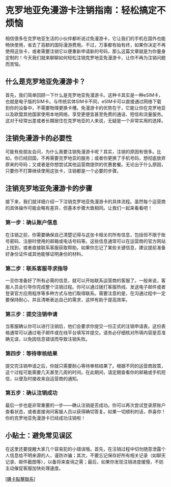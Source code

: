 # 克罗地亚免漫游卡注销指南：轻松搞定不烦恼

相信很多在克罗地亚生活的小伙伴都听说过免漫游卡，它让我们的手机在国外也能畅快使用，省去了高额的国际漫游费用。不过，万事都有始有终，如果你决定不再使用这张卡，或者需要注销它以便重新申请新的号码，那么这篇文章就是为你量身定制的！今天我们就来聊聊如何轻松注销克罗地亚免漫游卡，让你不再为注销问题而苦恼。

## 什么是克罗地亚免漫游卡？

首先，我们简单回顾一下什么是克罗地亚免漫游卡。这种卡其实是一种eSIM卡，也就是电子版的SIM卡。与传统实体SIM卡不同，eSIM卡可以直接通过网络下载到你的设备中，不需要物理更换卡槽。免漫游卡的优势在于，它能让你在克罗地亚以及欧盟其他国家使用本地网络，享受更便宜甚至免费的通话、短信和流量服务。这对于经常出差或者长期居住在克罗地亚的人来说，无疑是一个非常实用的选择。

## 注销免漫游卡的必要性

可能有些朋友会问，为什么我要注销免漫游卡呢？其实，注销的原因有很多。比如，你已经回国，不再需要克罗地亚的服务；或者你更换了手机号码，想彻底放弃原来的号码；又或者是你想尝试其他运营商提供的优惠套餐。无论出于什么原因，只要你不打算继续使用这张卡，注销都是一个必要的步骤。

## 注销克罗地亚免漫游卡的步骤

接下来，我们就详细介绍一下注销克罗地亚免漫游卡的具体流程。虽然每个运营商的具体操作可能会略有差异，但基本步骤大致相同。让我们一起来看看吧！

### 第一步：确认账户信息

在注销之前，你需要确保自己清楚记得与这张卡相关的所有信息，包括但不限于账号密码、注册时使用的邮箱或电话号码等。这些信息通常可以在运营商的官方网站上找到，或者直接联系客服获取帮助。如果你忘记了某些关键信息，建议提前准备好身份证件或其他能够证明身份的材料。

### 第二步：联系客服寻求指导

一旦你准备好了所有必需的信息，就可以开始联系运营商的客服了。一般来说，客服人员会引导你完成整个注销过程。你可以通过拨打客服热线、发送电子邮件或者登录官方应用程序等多种方式与他们取得联系。需要注意的是，在沟通过程中一定要保持耐心，并且清晰表达自己的需求，这样有助于提高效率。

### 第三步：提交注销申请

当客服确认你可以进行注销后，他们会要求你提交一份正式的注销申请表。这份表格通常可以通过电子邮件或在线平台填写并提交。请务必仔细核对所填内容是否准确无误，以免因信息错误而导致注销失败。

### 第四步：等待审核结果

提交完注销申请之后，你就只需要耐心等待审核结果了。根据不同的运营商政策，这个过程可能需要几天甚至几周的时间。在此期间，请定期查看你的邮箱或手机短信，以便及时接收来自运营商的通知。

### 第五步：确认注销成功

最后一步也是非常重要的一步——确认注销是否成功。你可以再次尝试登录原账户查看状态，或者直接询问客服人员以获得确切答复。如果一切顺利的话，恭喜你！你的克罗地亚免漫游卡已经成功注销啦！

## 小贴士：避免常见误区

在这里还要提醒大家几个容易犯的小错误哦。首先，在注销过程中切勿随意泄露个人信息给不明来源的人，谨防诈骗；其次，不要忘记保存好所有相关记录（如聊天记录、邮件截图等），以备将来查询之需；最后，如果你发现注销进度缓慢，不妨主动催促客服加快处理速度。

[[購卡點擊聯系](https://t.me/s/esim1088)]